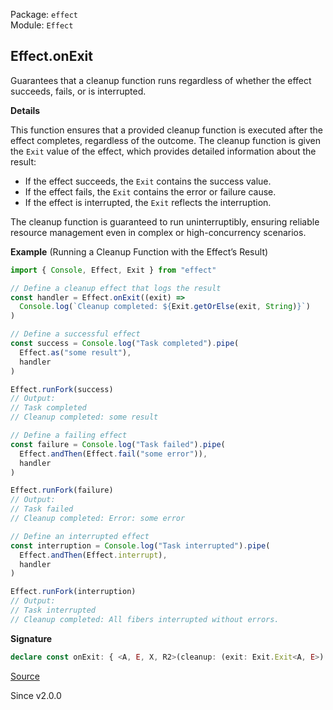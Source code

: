 Package: `effect`<br />
Module: `Effect`<br />

## Effect.onExit

Guarantees that a cleanup function runs regardless of whether the effect
succeeds, fails, or is interrupted.

**Details**

This function ensures that a provided cleanup function is executed after the
effect completes, regardless of the outcome. The cleanup function is given
the `Exit` value of the effect, which provides detailed information about the
result:
- If the effect succeeds, the `Exit` contains the success value.
- If the effect fails, the `Exit` contains the error or failure cause.
- If the effect is interrupted, the `Exit` reflects the interruption.

The cleanup function is guaranteed to run uninterruptibly, ensuring reliable
resource management even in complex or high-concurrency scenarios.

**Example** (Running a Cleanup Function with the Effect’s Result)

```ts
import { Console, Effect, Exit } from "effect"

// Define a cleanup effect that logs the result
const handler = Effect.onExit((exit) =>
  Console.log(`Cleanup completed: ${Exit.getOrElse(exit, String)}`)
)

// Define a successful effect
const success = Console.log("Task completed").pipe(
  Effect.as("some result"),
  handler
)

Effect.runFork(success)
// Output:
// Task completed
// Cleanup completed: some result

// Define a failing effect
const failure = Console.log("Task failed").pipe(
  Effect.andThen(Effect.fail("some error")),
  handler
)

Effect.runFork(failure)
// Output:
// Task failed
// Cleanup completed: Error: some error

// Define an interrupted effect
const interruption = Console.log("Task interrupted").pipe(
  Effect.andThen(Effect.interrupt),
  handler
)

Effect.runFork(interruption)
// Output:
// Task interrupted
// Cleanup completed: All fibers interrupted without errors.
```

**Signature**

```ts
declare const onExit: { <A, E, X, R2>(cleanup: (exit: Exit.Exit<A, E>) => Effect<X, never, R2>): <R>(self: Effect<A, E, R>) => Effect<A, E, R2 | R>; <A, E, R, X, R2>(self: Effect<A, E, R>, cleanup: (exit: Exit.Exit<A, E>) => Effect<X, never, R2>): Effect<A, E, R | R2>; }
```

[Source](https://github.com/Effect-TS/effect/tree/main/packages/effect/src/Effect.ts#L5879)

Since v2.0.0